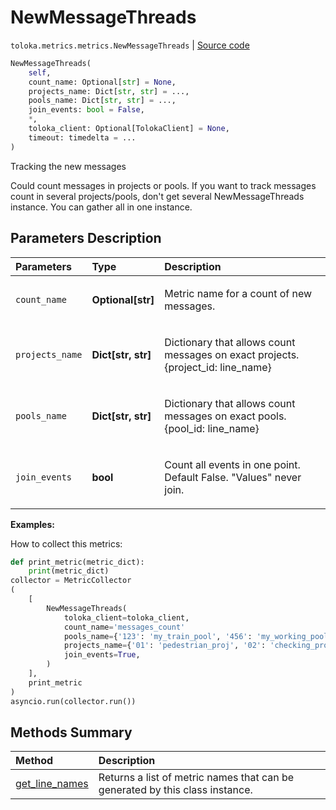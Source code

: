 # NewMessageThreads
`toloka.metrics.metrics.NewMessageThreads` | [Source code](https://github.com/Toloka/toloka-kit/blob/v0.1.25/src/metrics/metrics.py#L320)

```python
NewMessageThreads(
    self,
    count_name: Optional[str] = None,
    projects_name: Dict[str, str] = ...,
    pools_name: Dict[str, str] = ...,
    join_events: bool = False,
    *,
    toloka_client: Optional[TolokaClient] = None,
    timeout: timedelta = ...
)
```

Tracking the new messages


Could count messages in projects or pools. If you want to track messages count in several projects/pools, don't get several
NewMessageThreads instance. You can gather all in one instance.

## Parameters Description

| Parameters | Type | Description |
| :----------| :----| :-----------|
`count_name`|**Optional\[str\]**|<p>Metric name for a count of new messages.</p>
`projects_name`|**Dict\[str, str\]**|<p>Dictionary that allows count messages on exact projects. {project_id: line_name}</p>
`pools_name`|**Dict\[str, str\]**|<p>Dictionary that allows count messages on exact pools. {pool_id: line_name}</p>
`join_events`|**bool**|<p>Count all events in one point. Default False. &quot;Values&quot; never join.</p>

**Examples:**

How to collect this metrics:
```python
def print_metric(metric_dict):
    print(metric_dict)
collector = MetricCollector
(
    [
        NewMessageThreads(
            toloka_client=toloka_client,
            count_name='messages_count'
            pools_name={'123': 'my_train_pool', '456': 'my_working_pool'},
            projects_name={'01': 'pedestrian_proj', '02': 'checking_proj'},
            join_events=True,
        )
    ],
    print_metric
)
asyncio.run(collector.run())
```
## Methods Summary

| Method | Description |
| :------| :-----------|
[get_line_names](toloka.metrics.metrics.NewMessageThreads.get_line_names.md)| Returns a list of metric names that can be generated by this class instance.
